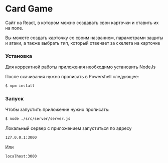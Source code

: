 # Card Game
Сайт на React, в котором можно создавать свои карточки и ставить их на поле.

Вы можете создать карточку со своим названием, параметрами защиты и атаки, а также выбрать тип, который отвечает за скелета на карточке

### Установка
Для корректной работы приложения необходимо устaновить NodeJs

После скачивания нужно прописать в Powershell следующее:

```sh
$ npm install
```

### Запуск

Чтобы запустить приложение нужно прописать:

```sh
$ node ./src/server/server.js
```

Локальный сервер с приложением запуститься по адресу

```sh
127.0.0.1:3000 
```

Или

```sh
localhost:3000
```
